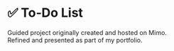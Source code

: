 # ✅ To‑Do List

Guided project originally created and hosted on Mimo.  
Refined and presented as part of my portfolio.

